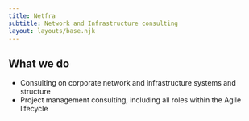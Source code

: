 ```yaml
---
title: Netfra
subtitle: Network and Infrastructure consulting
layout: layouts/base.njk
---
```



## What we do

- Consulting on corporate network and infrastructure systems and structure
- Project management consulting, including all roles within the Agile lifecycle
